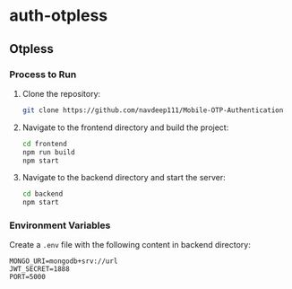 # auth-otpless

## Otpless

### Process to Run

1. Clone the repository:
    ```sh
    git clone https://github.com/navdeep111/Mobile-OTP-Authentication
    ```

2. Navigate to the frontend directory and build the project:
    ```sh
    cd frontend
    npm run build
    npm start
    ```


3. Navigate to the backend directory and start the server:
    ```sh
    cd backend
    npm start
    ```

### Environment Variables

Create a `.env` file with the following content in backend directory:

```
MONGO_URI=mongodb+srv://url
JWT_SECRET=1888
PORT=5000
```
